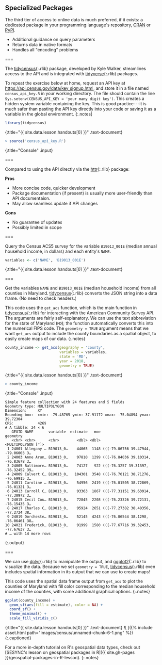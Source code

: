---
---

## Specialized Packages

The third tier of access to online data is much preferred, if it
exists: a dedicated package in your programming language's repository,
[CRAN](http://cran.r-project.org) or [PyPI](http://pypi.python.org).

- Additional guidance on query parameters
- Returns data in native formats
- Handles all "encoding" problems

===

The [tidycensus](){:.rlib} package, developed by Kyle Walker,
streamlines access to the API and is integrated with [tidyverse](){:.rlib} packages.

To repeat the exercise below at home, request an API key at
<https://api.census.gov/data/key_signup.html>, and store it in a file named `census_api_key.R`
in your working directory. The file should contain the line 
`Sys.setenv(CENSUS_API_KEY = 'your many digit key')`. This creates a hidden
system variable containing the key. This is good practice---it is much safer than
pasting the API key directly into your code or saving it as a variable in the global environment.
{:.notes}




~~~r
library(tidycensus)
~~~
{:title="{{ site.data.lesson.handouts[0] }}" .text-document}




~~~r
> source('census_api_key.R')
~~~
{:title="Console" .input}


===

Compared to using the API directly via the [httr](){:.rlib} package:

**Pros**
- More concise code, quicker development
- Package documentation (if present) is usually more user-friendly than API documentaion.
- May allow seamless update if API changes

**Cons**
- No guarantee of updates
- Possibly limited in scope

===

Query the Census ACS5 survey for the variable `B19013_001E` (median annual household income,
in dollars) and each entity's `NAME`.



~~~r
variables <- c('NAME', 'B19013_001E')
~~~
{:title="{{ site.data.lesson.handouts[0] }}" .text-document}


===

Get the variables `NAME` and `B19013_001E` (median household income) 
from all counties in Maryland. [tidycensus](){:.rlib}
converts the JSON string into a data frame. (No need to check headers.) 

This code uses the `get_acs` function, which is the main function in 
[tidycensus](){:.rlib} for interacting with the American Community Survey 
API. The arguments are fairly self-explanatory. We can use the text 
abbreviation for the state of Maryland (`MD`); the function automatically
converts this into the numerical FIPS code. The `geometry = TRUE` argument
means that we want `get_acs` output to include the county boundaries as a
spatial object, to easily create maps of our data.
{:.notes}



~~~r
county_income <- get_acs(geography = 'county',
                         variables = variables,
                         state = 'MD',
                         year = 2018,
                         geometry = TRUE)
~~~
{:title="{{ site.data.lesson.handouts[0] }}" .text-document}




~~~r
> county_income
~~~
{:title="Console" .input}


~~~
Simple feature collection with 24 features and 5 fields
Geometry type: MULTIPOLYGON
Dimension:     XY
Bounding box:  xmin: -79.48765 ymin: 37.91172 xmax: -75.04894 ymax: 39.72304
CRS:           4269
# A tibble: 24 × 6
   GEOID NAME       variable  estimate   moe                            geometry
   <chr> <chr>      <chr>        <dbl> <dbl>                  <MULTIPOLYGON [°]>
 1 24001 Allegany … B19013_0…    44065  1148 (((-79.06756 39.47944, -79.06003 3…
 2 24003 Anne Arun… B19013_0…    97810  1299 (((-76.84036 39.10314, -76.83678 3…
 3 24005 Baltimore… B19013_0…    74127   922 (((-76.3257 39.31397, -76.32452 39…
 4 24009 Calvert C… B19013_0…   104301  3548 (((-76.70121 38.71276, -76.69915 3…
 5 24011 Caroline … B19013_0…    54956  2419 (((-76.01505 38.72869, -76.01321 3…
 6 24013 Carroll C… B19013_0…    93363  1867 (((-77.31151 39.63914, -77.30972 3…
 7 24015 Cecil Cou… B19013_0…    72845  2208 (((-76.23326 39.72131, -76.15435 3…
 8 24017 Charles C… B19013_0…    95924  2651 (((-77.27382 38.48356, -77.2724 38…
 9 24019 Dorcheste… B19013_0…    52145  4243 (((-76.06544 38.1298, -76.06461 38…
10 24021 Frederick… B19013_0…    91999  1580 (((-77.67716 39.32453, -77.67637 3…
# … with 14 more rows
~~~
{:.output}


===

We can use [dplyr](){:.rlib} to manipulate the output, and [ggplot2](){:.rlib} to visualize the data.
Because we set `geometry = TRUE`, [tidycensus](){:.rlib} even includes spatial information in its
output that we can use to create maps!

This code uses the spatial data frame output from `get_acs` to plot the counties of Maryland with
fill color corresponding to the median household income of the counties, with some additional
graphical options.
{:.notes}



~~~r
ggplot(county_income) + 
  geom_sf(aes(fill = estimate), color = NA) + 
  coord_sf() + 
  theme_minimal() + 
  scale_fill_viridis_c()
~~~
{:title="{{ site.data.lesson.handouts[0] }}" .text-document}
![ ]({% include asset.html path="images/census/unnamed-chunk-6-1.png" %})
{:.captioned}

For a more in-depth tutorial on R's geospatial data types, check out 
[SESYNC's lesson on geospatial packages in R]({{ site.gh-pages }}/geospatial-packages-in-R-lesson).
{:.notes}
